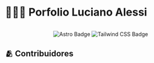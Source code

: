 # 👨🏻‍💻 Porfolio Luciano Alessi 

<div align="center">
<a href="https://www.lucianoalessi.com/">
<img src="">
</a>
<p></p>
</div>

<div align="center">

![Astro Badge](https://img.shields.io/badge/Astro-FF3E00?logo=astro&logoColor=fff&style=flat)
![Tailwind CSS Badge](https://img.shields.io/badge/Tailwind%20CSS-06B6D4?logo=tailwindcss&logoColor=fff&style=flat)


</div>

## 🫂 Contribuidores

<a href="">
  <img src="" />
</a>

<p></p>
